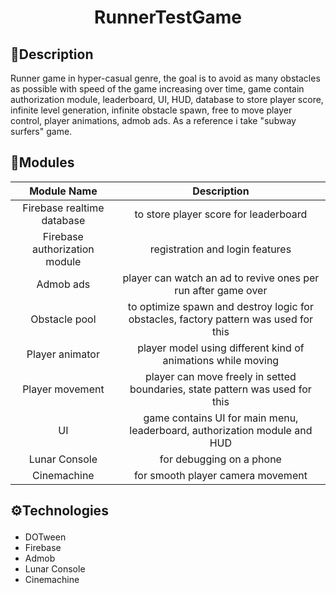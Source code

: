 # <h1 align="center"> RunnerTestGame </h1>

## 📃Description
Runner game in hyper-casual genre, the goal is to avoid as many obstacles as possible with speed of the game increasing over time, game contain authorization module, 
leaderboard, UI, HUD, database to store player score, infinite level generation, infinite obstacle spawn, free to move player control, player animations, admob ads.
As a reference i take "subway surfers" game.

## 🚀Modules
|      Module Name                 |                                Description                                           |
|:---------------------------:|:------------------------------------------------------------------------------------:|
|Firebase realtime database   |  to store player score for leaderboard                                               
|Firebase authorization module|  registration and login features
|Admob ads                    |  player can watch an ad to revive ones per run after game over
|Obstacle pool                |  to optimize spawn and destroy logic for obstacles, factory pattern was used for this
|Player animator              |  player model using different kind of animations while moving
|Player movement              |  player can move freely in setted boundaries, state pattern was used for this
|UI                           |  game contains UI for main menu, leaderboard, authorization module and HUD
|Lunar Console                |  for debugging on a phone
|Cinemachine                  |  for smooth player camera movement


## <p id="technologies">⚙️Technologies</p>
* DOTween 
* Firebase
* Admob
* Lunar Console
* Cinemachine
